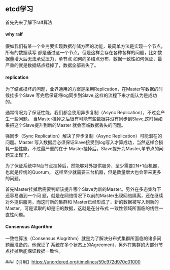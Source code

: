 ## etcd学习 

首先先来了解下ralf算法  

#### why ralf 

假如我们有某一个业务要实现数据存储方面的功能，最简单方法是实现一个节点，所有的数据读写
都是通过这一个节点，但是这样会存在各种各样的问题，比如数据量增大后无法承受压力，单节点
如何向多结点分布，数据一致性如何保证，最严重的就是数据结点挂掉了，数据全部丢失了。  

#### replication

为了结点损坏的问题，业界通用的方案是采用Replication，在Master写数据的时候挂多个Slave
写完后保证将log同步到Slave,这样的流程下来才能认为是成功的。  

通常情况为了保证性能，我们都会使用异步复制（Async Replication），不过会产生一些问题。
当Master挂掉之后很有可能有些数据并没有同步到Slave,这时候如果把这个Slave提升到新的Master
就会面临数据丢失的问题。  

强同步（Sync Replication）解决了异步复制（Async Replication）可能潜在的问题。Master
写入数据后必须保证Slave接受到log写入才算成功，当然这样会损耗一些性能，不过最严重的在于
Master挂掉后，Slave提升为Master,单节点的问题又出现了。　　　

为了保证系统中N台节点挂掉后，然能够对外提供服务，至少需要2N+1台机器，也就是传统的Quorum，
这样至少就需要三台机器，但是数量增大也会带来更多的问题。　　

首先Master挂掉后需要判断该提升哪个Slave为新的Master。另外在多态集群下还容易遇到一个问
题，就是在网络情况下以前的Master出现网络隔离，还在继续对外提供服务，而这时新的集群和
Master已经形成了，新的数据被写入到新的Master，可是读取的却是旧的数据，这就是在分布式
一致性领域所面临的线性一直性问题。　　

#### Consensus Algorithm

一致性算法（Consensus Alogrithm）就是为了解决分布式集群所面临的诸多问题而准备的。他保证了
系统在多个状态上的Agreement，另外在集群的大部分节点挂掉后能保证数据一致性。　











###【引用】https://unordered.org/timelines/59c972d970c01000





  
